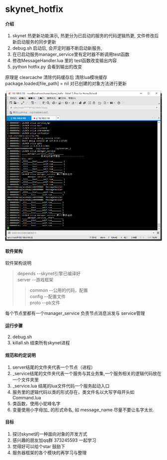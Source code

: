 # skynet_hotfix

#### 介绍
1. skynet 热更新功能演示, 热更分为已启动的服务的代码逻辑热更, 文件修改后新启动服务的同步更新
2. debug.sh 启动后, 会开定时器不断启动新服务, 
3. 在已启动服务manager_service里有定时器不断调用test函数
4. 修改MessageHandler.lua 里的 test函数改变输出内容
5. python hotfix.py 会看到输出的改变

原理是 clearcache 清除代码缓存后
清除lua模块缓存 package.loaded[file_path] = nil
对已创建的对象方法进行更新

![image1](/image1.png)
<bar>
#### 软件架构
软件架构说明
>depends --skynet引擎已编译好 <br>
>server  --游戏框架 <br>
>>common --公用的代码，配置 <br>
>>config --配置文件 <br>
>>proto  --pb文件 <br>

每个节点里都有一个manager_service   负责节点消息派发与 service管理

#### 运行步骤


2. debug.sh
3. killall.sh 结束所有skynet进程

#### 规范和约定说明

1. server结尾的文件夹代表一个节点（进程）
2. _service结尾的文件夹代表一个服务与其业务集,一个服务相关的逻辑代码放在一个文件夹里
3. _service.lua 结尾的lua文件代码一个服务起动入口
4. 服务里的逻辑代码以类的形式存在，类文件名以大写字母开头如Command.lua
5. 类函数，使用小驼峰名字
6. 变量使用小字母加_ 的形式命名, 如 message_name 尽量不要让名字太长.


#### 目标
1. 探讨skynet的一种面向对象的开发方式
2. 感兴趣的朋友加qq群 373245593 一起学习
3. 觉得好可以给个star 鼓励下
4. 服务器框架的各个模块的再学习与整理